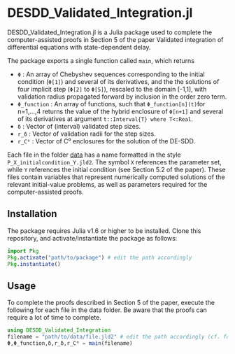 # DESDD_Validated_Integration.jl
DESDD_Validated_Integration.jl is a Julia package used to complete the computer-assisted proofs in Section 5 of the paper Validated integration of differential equations with state-dependent delay. 

The package exports a single function called `main`, which returns 
- `Φ` : An array of Chebyshev sequences corresponding to the initial condition (`Φ[1]`) and several of its derivatives, and the the solutions of four implicit step (`Φ[2]` to `Φ[5]`), rescaled to the domain [-1,1], with validation radius propagated forward by inclusion in the order zero term.
- `Φ_function` : An array of functions, such that `Φ_function[n](t)`for n=1,...,4 returns the value of the hybrid enclosure of `Φ[n+1]` and several of its derivatives at argument `t::Interval{T} where T<:Real`.
- `δ` : Vector of (interval) validated step sizes.
- `r_δ` : Vector of validation radii for the step sizes.
- `r_C⁰` : Vector of C⁰ enclosures for the solution of the DE-SDD.

Each file in the folder [data](https://github.com/kemchurch/DESDD_Validated_Integration.jl/tree/main/data) has a name formatted in the style `P_X_initialcondition_Y.jld2`. The symbol `X` references the parameter set, while `Y` references the initial condition (see Section 5.2 of the paper). These files contain variables that represent numerically computed solutions of the relevant initial-value problems, as well as parameters required for the computer-assisted proofs.

## Installation
The package requires Julia v1.6 or higher to be installed. Clone this repository, and activate/instantiate the package as follows:
```julia
import Pkg
Pkg.activate("path/to/package") # edit the path accordingly
Pkg.instantiate()
```

## Usage
To complete the proofs described in Section 5 of the paper, execute the following for each file in the data folder. Be aware that the proofs can require a lot of time to complete.

```julia
using DESDD_Validated_Integration
filename = "path/to/data/file.jld2" # edit the path accordingly (cf. folder data)
Φ,Φ_function,δ,r_δ,r_C⁰ = main(filename)
```
